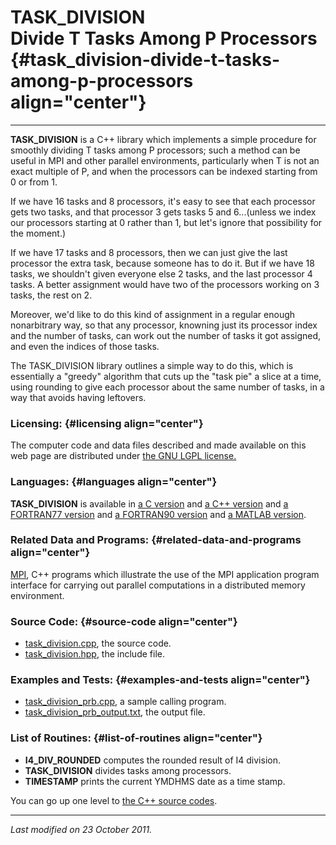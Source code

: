TASK\_DIVISION\
Divide T Tasks Among P Processors {#task_division-divide-t-tasks-among-p-processors align="center"}
=================================

------------------------------------------------------------------------

**TASK\_DIVISION** is a C++ library which implements a simple procedure
for smoothly dividing T tasks among P processors; such a method can be
useful in MPI and other parallel environments, particularly when T is
not an exact multiple of P, and when the processors can be indexed
starting from 0 or from 1.

If we have 16 tasks and 8 processors, it's easy to see that each
processor gets two tasks, and that processor 3 gets tasks 5 and
6...(unless we index our processors starting at 0 rather than 1, but
let's ignore that possibility for the moment.)

If we have 17 tasks and 8 processors, then we can just give the last
processor the extra task, because someone has to do it. But if we have
18 tasks, we shouldn't given everyone else 2 tasks, and the last
processor 4 tasks. A better assignment would have two of the processors
working on 3 tasks, the rest on 2.

Moreover, we'd like to do this kind of assignment in a regular enough
nonarbitrary way, so that any processor, knowning just its processor
index and the number of tasks, can work out the number of tasks it got
assigned, and even the indices of those tasks.

The TASK\_DIVISION library outlines a simple way to do this, which is
essentially a "greedy" algorithm that cuts up the "task pie" a slice at
a time, using rounding to give each processor about the same number of
tasks, in a way that avoids having leftovers.

### Licensing: {#licensing align="center"}

The computer code and data files described and made available on this
web page are distributed under [the GNU LGPL
license.](../../txt/gnu_lgpl.txt)

### Languages: {#languages align="center"}

**TASK\_DIVISION** is available in [a C
version](../../c_src/task_division/task_division.html) and [a C++
version](../../cpp_src/task_division/task_division.html) and [a
FORTRAN77 version](../../f77_src/task_division/task_division.html) and
[a FORTRAN90 version](../../f_src/task_division/task_division.html) and
[a MATLAB version](../../m_src/task_division/task_division.html).

### Related Data and Programs: {#related-data-and-programs align="center"}

[MPI](../../cpp_src/mpi/mpi.html), C++ programs which illustrate the use
of the MPI application program interface for carrying out parallel
computations in a distributed memory environment.

### Source Code: {#source-code align="center"}

-   [task\_division.cpp](task_division.cpp), the source code.
-   [task\_division.hpp](task_division.hpp), the include file.

### Examples and Tests: {#examples-and-tests align="center"}

-   [task\_division\_prb.cpp](task_division_prb.cpp), a sample calling
    program.
-   [task\_division\_prb\_output.txt](task_division_prb_output.txt), the
    output file.

### List of Routines: {#list-of-routines align="center"}

-   **I4\_DIV\_ROUNDED** computes the rounded result of I4 division.
-   **TASK\_DIVISION** divides tasks among processors.
-   **TIMESTAMP** prints the current YMDHMS date as a time stamp.

You can go up one level to [the C++ source codes](../cpp_src.html).

------------------------------------------------------------------------

*Last modified on 23 October 2011.*
